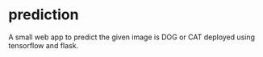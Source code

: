 # prediction
A small web app to predict the given image is DOG or CAT deployed using tensorflow and flask.
